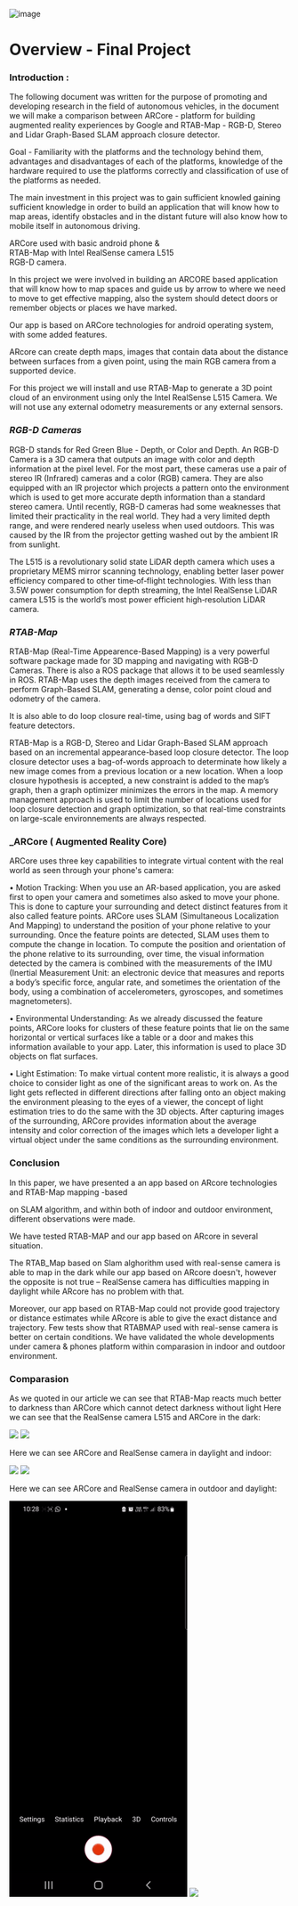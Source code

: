 ![image](https://user-images.githubusercontent.com/74238558/172580322-74437139-6a6c-4bee-8e47-1d3d0cbfbdaa.png)

# Overview - Final Project

### Introduction :
 The following document was written for the purpose of promoting and developing research in the field of autonomous vehicles, in the document we will make a comparison between ARCore - platform for building augmented reality experiences by Google and RTAB-Map - RGB-D, Stereo and Lidar Graph-Based SLAM approach closure detector.

Goal - Familiarity with the platforms and the technology behind them, advantages and disadvantages of each of the platforms, knowledge of the hardware required to use the platforms correctly and classification of use of the platforms as needed.


The main investment in this project was to gain sufficient knowled gaining sufficient knowledge in order to build an application that will know how to map areas, identify obstacles and in the distant future will also know how to mobile itself in autonomous driving.

 ARCore used with basic android phone &  
RTAB-Map with Intel RealSense camera L515  
RGB-D camera.


In this project we were involved in building an ARCORE based application that will know how to map spaces and guide us by arrow to where we need to move to get effective mapping, also the system should detect doors or remember objects or places we have marked.

Our app is based on ARCore technologies for android operating system, with some added features.

ARcore can create depth maps, images that contain data about the distance between surfaces from a given point, using the main RGB camera from a supported device.

For this project we will install and use RTAB-Map to generate a 3D point cloud of an environment using only the Intel RealSense L515 Camera. We will not use any external odometry measurements or any external sensors.


### _RGB-D Cameras_


RGB-D stands for Red Green Blue - Depth, or Color and Depth. An RGB-D Camera is a 3D camera that outputs an image with color and depth information at the pixel level. For the most part, these cameras use a pair of stereo IR (Infrared) cameras and a color (RGB) camera. They are also equipped with an IR projector which projects a pattern onto the environment which is used to get more accurate depth information than a standard stereo camera. Until recently, RGB-D cameras had some weaknesses that limited their practicality in the real world. They had a very limited depth range, and were rendered nearly useless when used outdoors. This was caused by the IR from the projector getting washed out by the ambient IR from sunlight.

The L515 is a revolutionary solid state LiDAR depth camera which uses a proprietary MEMS mirror scanning technology, enabling better laser power efficiency compared to other time‑of‑flight technologies. With less than 3.5W power consumption for depth streaming, the Intel RealSense LiDAR camera L515 is the world’s most power efficient high‑resolution LiDAR camera.




### _RTAB-Map_


RTAB-Map (Real-Time Appearence-Based Mapping) is a very powerful software package made for 3D mapping and navigating with RGB-D Cameras. There is also a ROS package that allows it to be used seamlessly in ROS. RTAB-Map uses the depth images received from the camera to perform Graph-Based SLAM, generating a dense, color point cloud and odometry of the camera.


It is also able to do loop closure real-time, using bag of words and SIFT feature detectors.

RTAB-Map is a RGB-D, Stereo and Lidar Graph-Based SLAM approach based on an incremental appearance-based loop closure detector. The loop closure detector uses a bag-of-words approach to determinate how likely a new image comes from a previous location or a new location. When a loop closure hypothesis is accepted, a new constraint is added to the map’s graph, then a graph optimizer minimizes the errors in the map. A memory management approach is used to limit the number of locations used for loop closure detection and graph optimization, so that real-time constraints on large-scale environnements are always respected.




### _ARCore ( Augmented Reality Core) 


ARCore uses three key capabilities to integrate virtual content with the real world as seen through your phone's camera:

• Motion Tracking: When you use an AR-based application, you are asked first to open your camera and sometimes also asked to move your phone. This is done to capture your surrounding and detect distinct features from it also called feature points. ARCore uses SLAM (Simultaneous Localization And Mapping) to understand the position of your phone relative to your surrounding. Once the feature points are detected, SLAM uses them to compute the change in location. To compute the position and orientation of the phone relative to its surrounding, over time, the visual information detected by the camera is combined with the measurements of the IMU (Inertial Measurement Unit: an electronic device that measures and reports a body’s specific force, angular rate, and sometimes the orientation of the body, using a combination of accelerometers, gyroscopes, and sometimes magnetometers).

• Environmental Understanding: As we already discussed the feature points, ARCore looks for clusters of these feature points that lie on the same horizontal or vertical surfaces like a table or a door and makes this information available to your app. Later, this information is used to place 3D objects on flat surfaces.

• Light Estimation: To make virtual content more realistic, it is  always a good choice to consider light as one of the significant areas to work on. As the light gets reflected in different directions after falling onto an object making the environment pleasing to the eyes of a viewer, the concept of light estimation tries to do the same with the 3D objects. After capturing images of the surrounding, ARCore provides information about the average intensity and color correction of the images which lets a developer light a virtual object under the same conditions as the surrounding environment.



### Conclusion

In this paper, we have presented a an app based on ARcore technologies and RTAB-Map mapping -based

on SLAM algorithm, and within both of indoor and outdoor environment, different observations were made.

We have tested RTAB-MAP and our app based on ARcore in several situation.

The RTAB_Map based on Slam alghorithm used with real-sense camera is able to map in the dark while our app based on ARcore doesn't, however the opposite is not true – RealSense camera has difficulties mapping in daylight while ARcore has no problem with that.

Moreover, our app based on  RTAB-Map  could not provide good trajectory or distance estimates while ARcore is able to give the exact distance and trajectory. Few tests show that RTABMAP used with real-sense camera is better on certain conditions. We have validated the whole developments under camera & phones platform within comparasion  in indoor and outdoor environment.

### Comparasion
As we quoted in our article we can see that RTAB-Map reacts much better to darkness than ARCore which cannot detect darkness without light
Here we can see that the RealSense camera L515 and ARCore in the dark:

![](https://github.com/EladVaknin/Final_Project_autonomous_car/blob/main/gifs/BNTS3X_58487e4932a57f4cb52185bb2d733087_00-00-00_00-00-20_2.gif)
![](https://github.com/EladVaknin/Final_Project_autonomous_car/blob/main/gifs/BNTS3X_75488d4462c590af77d3e685b3ae42ac_00-00-08_00-00-23_2.gif)

Here we can see ARCore and RealSense camera in daylight and indoor:

![](https://github.com/EladVaknin/Final_Project_autonomous_car/blob/main/gifs/BNTS3X_dc083c2e42fd6314ad6e29991d9a72dc_00-00-01_00-00-19_2.gif)
![](https://github.com/EladVaknin/Final_Project_autonomous_car/blob/main/gifs/BNTS3X_3852cacf78d489715d97301140335c4e_00-00-11_00-00-30_3.gif)

Here we can see ARCore and RealSense camera in outdoor and daylight:

![](https://github.com/EladVaknin/Final_Project_autonomous_car/blob/main/gifs/BNTS3X_1677bb9415fab1040fed43ed453f5f7f_00-00-00_00-00-12_2.gif)
![](https://github.com/EladVaknin/Final_Project_autonomous_car/blob/main/gifs/BNTS3X_dad9560a1e0913570a14d2216f0f4584_00-00-00_00-00-22_2.gif)



